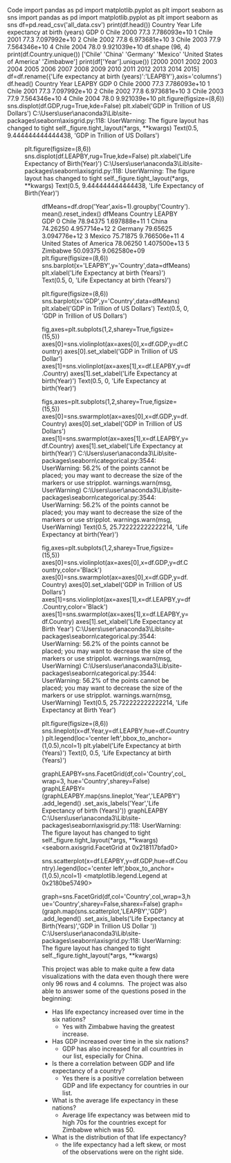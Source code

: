 
Code
import pandas as pd
import matplotlib.pyplot as plt
import seaborn as sns
import pandas as pd
import matplotlib.pyplot as plt
import seaborn as sns
df=pd.read_csv('all_data.csv')
print(df.head())
  Country  Year  Life expectancy at birth (years)           GDP
0   Chile  2000                              77.3  7.786093e+10
1   Chile  2001                              77.3  7.097992e+10
2   Chile  2002                              77.8  6.973681e+10
3   Chile  2003                              77.9  7.564346e+10
4   Chile  2004                              78.0  9.921039e+10
df.shape
(96, 4)
print(df.Country.unique())
['Chile' 'China' 'Germany' 'Mexico' 'United States of America' 'Zimbabwe']
print(df['Year'].unique())
[2000 2001 2002 2003 2004 2005 2006 2007 2008 2009 2010 2011 2012 2013
 2014 2015]
df=df.rename({'Life expectancy at birth (years)':'LEAPBY'},axis='columns')
df.head()
Country	Year	LEAPBY	GDP
0	Chile	2000	77.3	7.786093e+10
1	Chile	2001	77.3	7.097992e+10
2	Chile	2002	77.8	6.973681e+10
3	Chile	2003	77.9	7.564346e+10
4	Chile	2004	78.0	9.921039e+10
plt.figure(figsize=(8,6))
sns.displot(df.GDP,rug=True,kde=False)
plt.xlabel('GDP in Trillion of US Dollars')
C:\Users\user\anaconda3\Lib\site-packages\seaborn\axisgrid.py:118: UserWarning: The figure layout has changed to tight
  self._figure.tight_layout(*args, **kwargs)
Text(0.5, 9.444444444444438, 'GDP in Trillion of US Dollars')
<Figure size 800x600 with 0 Axes>

plt.figure(figsize=(8,6))
sns.displot(df.LEAPBY,rug=True,kde=False)
plt.xlabel('Life Expectancy of Birth(Year)')
C:\Users\user\anaconda3\Lib\site-packages\seaborn\axisgrid.py:118: UserWarning: The figure layout has changed to tight
  self._figure.tight_layout(*args, **kwargs)
Text(0.5, 9.444444444444438, 'Life Expectancy of Birth(Year)')
<Figure size 800x600 with 0 Axes>

dfMeans=df.drop('Year',axis=1).groupby('Country').mean().reset_index()
dfMeans
Country	LEAPBY	GDP
0	Chile	78.94375	1.697888e+11
1	China	74.26250	4.957714e+12
2	Germany	79.65625	3.094776e+12
3	Mexico	75.71875	9.766506e+11
4	United States of America	78.06250	1.407500e+13
5	Zimbabwe	50.09375	9.062580e+09
plt.figure(figsize=(8,6))
sns.barplot(x='LEAPBY',y='Country',data=dfMeans)
plt.xlabel('Life Expectancy at birth (Years)')
Text(0.5, 0, 'Life Expectancy at birth (Years)')

plt.figure(figsize=(8,6))
sns.barplot(x='GDP',y='Country',data=dfMeans)
plt.xlabel('GDP in Trillion of US Dollars')
Text(0.5, 0, 'GDP in Trillion of US Dollars')

fig,axes=plt.subplots(1,2,sharey=True,figsize=(15,5))
axes[0]=sns.violinplot(ax=axes[0],x=df.GDP,y=df.Country)
axes[0].set_xlabel('GDP in Trillion of US Dollar')
axes[1]=sns.violinplot(ax=axes[1],x=df.LEAPBY,y=df.Country)
axes[1].set_xlabel('Life Expectancy at birth(Year)')
Text(0.5, 0, 'Life Expectancy at birth(Year)')

figs,axes=plt.subplots(1,2,sharey=True,figsize=(15,5))
axes[0]=sns.swarmplot(ax=axes[0],x=df.GDP,y=df.Country)
axes[0].set_xlabel('GDP in Trillion of US Dollars')
axes[1]=sns.swarmplot(ax=axes[1],x=df.LEAPBY,y=df.Country)
axes[1].set_xlabel('Life Expectancy at birth(Year)')
C:\Users\user\anaconda3\Lib\site-packages\seaborn\categorical.py:3544: UserWarning: 56.2% of the points cannot be placed; you may want to decrease the size of the markers or use stripplot.
  warnings.warn(msg, UserWarning)
C:\Users\user\anaconda3\Lib\site-packages\seaborn\categorical.py:3544: UserWarning: 56.2% of the points cannot be placed; you may want to decrease the size of the markers or use stripplot.
  warnings.warn(msg, UserWarning)
Text(0.5, 25.722222222222214, 'Life Expectancy at birth(Year)')

fig,axes=plt.subplots(1,2,sharey=True,figsize=(15,5))
axes[0]=sns.violinplot(ax=axes[0],x=df.GDP,y=df.Country,color='Black')
axes[0]=sns.swarmplot(ax=axes[0],x=df.GDP,y=df.Country)
axes[0].set_xlabel('GDP in Trillion of US Dollars')
axes[1]=sns.violinplot(ax=axes[1],x=df.LEAPBY,y=df.Country,color='Black')
axes[1]=sns.swarmplot(ax=axes[1],x=df.LEAPBY,y=df.Country)
axes[1].set_xlabel('Life Expectancy at Birth Year')
C:\Users\user\anaconda3\Lib\site-packages\seaborn\categorical.py:3544: UserWarning: 56.2% of the points cannot be placed; you may want to decrease the size of the markers or use stripplot.
  warnings.warn(msg, UserWarning)
C:\Users\user\anaconda3\Lib\site-packages\seaborn\categorical.py:3544: UserWarning: 56.2% of the points cannot be placed; you may want to decrease the size of the markers or use stripplot.
  warnings.warn(msg, UserWarning)
Text(0.5, 25.722222222222214, 'Life Expectancy at Birth Year')

plt.figure(figsize=(8,6))
sns.lineplot(x=df.Year,y=df.LEAPBY,hue=df.Country)
plt.legend(loc='center left',bbox_to_anchor=(1,0.5),ncol=1)
plt.ylabel('Life Expectancy at birth (Years)')
Text(0, 0.5, 'Life Expectancy at birth (Years)')

graphLEAPBY=sns.FacetGrid(df,col='Country',col_wrap=3,
                        hue='Country',sharey=False)
graphLEAPBY=(graphLEAPBY.map(sns.lineplot,'Year','LEAPBY')
                             .add_legend()
                             .set_axis_labels('Year','Life Expectancy of birth (Years)'))
graphLEAPBY
C:\Users\user\anaconda3\Lib\site-packages\seaborn\axisgrid.py:118: UserWarning: The figure layout has changed to tight
  self._figure.tight_layout(*args, **kwargs)
<seaborn.axisgrid.FacetGrid at 0x218117bfad0>

sns.scatterplot(x=df.LEAPBY,y=df.GDP,hue=df.Country).legend(loc='center left',bbox_to_anchor=(1,0.5),ncol=1)
<matplotlib.legend.Legend at 0x2180be57490>

graph=sns.FacetGrid(df,col='Country',col_wrap=3,hue='Country',sharey=False,sharex=False)
graph=(graph.map(sns.scatterplot,'LEAPBY','GDP')
      .add_legend()
      .set_axis_labels('Life Expectancy at Birth(Years)','GDP in Trillion US Dollar '))
C:\Users\user\anaconda3\Lib\site-packages\seaborn\axisgrid.py:118: UserWarning: The figure layout has changed to tight
  self._figure.tight_layout(*args, **kwargs)

This project was able to make quite a few data visualizations with the data even though there were only 96 rows and 4 columns. 
​
The project was also able to answer some of the questions posed in the beginning:
​
- Has life expectancy increased over time in the six nations?
    - Yes with Zimbabwe having the greatest increase.
- Has GDP increased over time in the six nations?
    - GDP has also increased for all countries in our list, especially for China.
- Is there a correlation between GDP and life expectancy of a country?
    - Yes there is a positive correlation between GDP and life expectancy for countries in our list.
- What is the average life expectancy in these nations?
    - Average life expectancy was between mid to high 70s for the countries except for Zimbabwe which was 50.
- What is the distribution of that life expectancy?
    - the life expectancy had a left skew, or most of the observations were on the right side.
